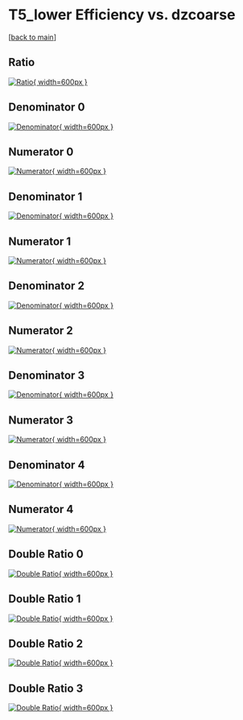 # T5_lower Efficiency vs. dzcoarse

[[back to main](./)]



## Ratio

[![Ratio](../mtv/var/T5_lower_base_13_1_eff_dzcoarse.png){ width=600px }](../mtv/var/T5_lower_base_13_1_eff_dzcoarse.pdf)

## Denominator 0

[![Denominator](../mtv/den/T5_lower_base_13_1_eff_dzcoarse_den0.png){ width=600px }](../mtv/den/T5_lower_base_13_1_eff_dzcoarse_den0.pdf)

## Numerator 0

[![Numerator](../mtv/num/T5_lower_base_13_1_eff_dzcoarse_num0.png){ width=600px }](../mtv/num/T5_lower_base_13_1_eff_dzcoarse_num0.pdf)

## Denominator 1

[![Denominator](../mtv/den/T5_lower_base_13_1_eff_dzcoarse_den1.png){ width=600px }](../mtv/den/T5_lower_base_13_1_eff_dzcoarse_den1.pdf)

## Numerator 1

[![Numerator](../mtv/num/T5_lower_base_13_1_eff_dzcoarse_num1.png){ width=600px }](../mtv/num/T5_lower_base_13_1_eff_dzcoarse_num1.pdf)

## Denominator 2

[![Denominator](../mtv/den/T5_lower_base_13_1_eff_dzcoarse_den2.png){ width=600px }](../mtv/den/T5_lower_base_13_1_eff_dzcoarse_den2.pdf)

## Numerator 2

[![Numerator](../mtv/num/T5_lower_base_13_1_eff_dzcoarse_num2.png){ width=600px }](../mtv/num/T5_lower_base_13_1_eff_dzcoarse_num2.pdf)

## Denominator 3

[![Denominator](../mtv/den/T5_lower_base_13_1_eff_dzcoarse_den3.png){ width=600px }](../mtv/den/T5_lower_base_13_1_eff_dzcoarse_den3.pdf)

## Numerator 3

[![Numerator](../mtv/num/T5_lower_base_13_1_eff_dzcoarse_num3.png){ width=600px }](../mtv/num/T5_lower_base_13_1_eff_dzcoarse_num3.pdf)

## Denominator 4

[![Denominator](../mtv/den/T5_lower_base_13_1_eff_dzcoarse_den4.png){ width=600px }](../mtv/den/T5_lower_base_13_1_eff_dzcoarse_den4.pdf)

## Numerator 4

[![Numerator](../mtv/num/T5_lower_base_13_1_eff_dzcoarse_num4.png){ width=600px }](../mtv/num/T5_lower_base_13_1_eff_dzcoarse_num4.pdf)

## Double Ratio 0

[![Double Ratio](../mtv/ratio/T5_lower_base_13_1_eff_dzcoarse_ratio0.png){ width=600px }](../mtv/ratio/T5_lower_base_13_1_eff_dzcoarse_ratio0.pdf)

## Double Ratio 1

[![Double Ratio](../mtv/ratio/T5_lower_base_13_1_eff_dzcoarse_ratio1.png){ width=600px }](../mtv/ratio/T5_lower_base_13_1_eff_dzcoarse_ratio1.pdf)

## Double Ratio 2

[![Double Ratio](../mtv/ratio/T5_lower_base_13_1_eff_dzcoarse_ratio2.png){ width=600px }](../mtv/ratio/T5_lower_base_13_1_eff_dzcoarse_ratio2.pdf)

## Double Ratio 3

[![Double Ratio](../mtv/ratio/T5_lower_base_13_1_eff_dzcoarse_ratio3.png){ width=600px }](../mtv/ratio/T5_lower_base_13_1_eff_dzcoarse_ratio3.pdf)

